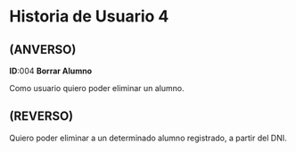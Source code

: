 # Historia de Usuario 4
## (ANVERSO)  

**ID**:004 **Borrar Alumno**  

Como usuario quiero poder eliminar un alumno.  

## (REVERSO)  

Quiero poder eliminar a un determinado alumno registrado, a partir del DNI.
